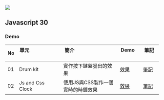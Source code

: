 ![](https://javascript30.com/images/JS3-social-share.png)

## Javascript 30



### Demo

| No | 單元                                                    | 簡介                                                        | Demo        | 筆記        |
| --- |---------------------------------------------------------- | ---------------------------------------------------------- | --- | --- |
| 01 | Drum kit                              | 實作按下鍵盤發出的效果                                                 | [效果](https://codepen.io/u9965522/pen/BxPOrw) | [筆記](https://github.com/ktnote/Javascript30/tree/master/01-Drum%20Kit) |
| 02 | Js and Css Clock                              | 使用JS與CSS製作一個實時的時鐘效果                              | [效果](https://codepen.io/u9965522/pen/WJgQgx) | [筆記](https://github.com/ktnote/Javascript30/tree/master/02-Js%20and%20Css%20Clock) |
